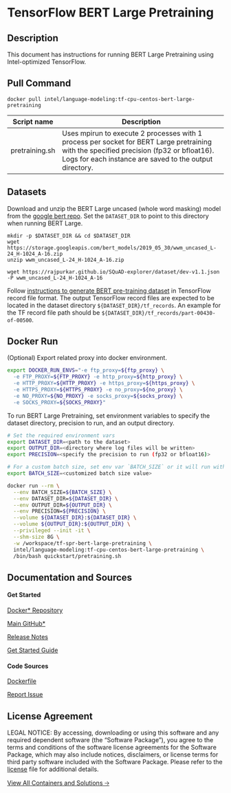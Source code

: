 # TensorFlow BERT Large Pretraining

## Description
This document has instructions for running BERT Large Pretraining using Intel-optimized TensorFlow.

## Pull Command
```
docker pull intel/language-modeling:tf-cpu-centos-bert-large-pretraining
```

<table>
   <thead>
      <tr>
         <th>Script name</th>
         <th>Description</th>
      </tr>
   </thead>
   <tbody>
      <tr>
         <td>pretraining.sh</td>
         <td>Uses mpirun to execute 2 processes with 1 process per socket for BERT Large pretraining with the specified precision (fp32 or bfloat16). Logs for each instance are saved to the output directory.</td>
      </tr>
   </tbody>
</table>

## Datasets
Download and unzip the BERT Large uncased (whole word masking) model from the
[google bert repo](https://github.com/google-research/bert#pre-trained-models).
Set the `DATASET_DIR` to point to this directory when running BERT Large.
```
mkdir -p $DATASET_DIR && cd $DATASET_DIR
wget https://storage.googleapis.com/bert_models/2019_05_30/wwm_uncased_L-24_H-1024_A-16.zip
unzip wwm_uncased_L-24_H-1024_A-16.zip

wget https://rajpurkar.github.io/SQuAD-explorer/dataset/dev-v1.1.json -P wwm_uncased_L-24_H-1024_A-16
```

Follow [instructions to generate BERT pre-training dataset](https://github.com/IntelAI/models/blob/bert-lamb-pretraining-tf-2.2/quickstart/language_modeling/tensorflow/bert_large/training/bfloat16/HowToGenerateBERTPretrainingDataset.txt)
in TensorFlow record file format. The output TensorFlow record files are expected to be located in the dataset directory `${DATASET_DIR}/tf_records`. An example for the TF record file path should be
`${DATASET_DIR}/tf_records/part-00430-of-00500`.

## Docker Run
(Optional) Export related proxy into docker environment.
```bash
export DOCKER_RUN_ENVS="-e ftp_proxy=${ftp_proxy} \
  -e FTP_PROXY=${FTP_PROXY} -e http_proxy=${http_proxy} \
  -e HTTP_PROXY=${HTTP_PROXY} -e https_proxy=${https_proxy} \
  -e HTTPS_PROXY=${HTTPS_PROXY} -e no_proxy=${no_proxy} \
  -e NO_PROXY=${NO_PROXY} -e socks_proxy=${socks_proxy} \
  -e SOCKS_PROXY=${SOCKS_PROXY}"
```

To run BERT Large Pretraining, set environment variables to specify the dataset directory, precision to run, and an output directory. 
```bash
# Set the required environment vars
export DATASET_DIR=<path to the dataset>
export OUTPUT_DIR=<directory where log files will be written>
export PRECISION=<specify the precision to run (fp32 or bfloat16)>

# For a custom batch size, set env var `BATCH_SIZE` or it will run with a default value.
export BATCH_SIZE=<customized batch size value>

docker run --rm \
  --env BATCH_SIZE=${BATCH_SIZE} \
  --env DATASET_DIR=${DATASET_DIR} \
  --env OUTPUT_DIR=${OUTPUT_DIR} \
  --env PRECISION=${PRECISION} \
  --volume ${DATASET_DIR}:${DATASET_DIR} \
  --volume ${OUTPUT_DIR}:${OUTPUT_DIR} \
  --privileged --init -it \
  --shm-size 8G \
  -w /workspace/tf-spr-bert-large-pretraining \
  intel/language-modeling:tf-cpu-centos-bert-large-pretraining \
  /bin/bash quickstart/pretraining.sh
```

## Documentation and Sources
#### Get Started​
[Docker* Repository](https://hub.docker.com/r/intel/language-modeling)

[Main GitHub*](https://github.com/IntelAI/models)

[Release Notes](https://github.com/IntelAI/models/releases)

[Get Started Guide](https://github.com/IntelAI/models/blob/master/quickstart/language_modeling/tensorflow/bert_large/training/cpu/README_DEV_CAT.md)

#### Code Sources
[Dockerfile](https://github.com/IntelAI/models/tree/master/dockerfiles/tensorflow)

[Report Issue](https://community.intel.com/t5/Intel-Optimized-AI-Frameworks/bd-p/optimized-ai-frameworks)

## License Agreement
LEGAL NOTICE: By accessing, downloading or using this software and any required dependent software (the “Software Package”), you agree to the terms and conditions of the software license agreements for the Software Package, which may also include notices, disclaimers, or license terms for third party software included with the Software Package. Please refer to the [license](https://github.com/IntelAI/models/tree/master/third_party) file for additional details.

[View All Containers and Solutions 🡢](https://www.intel.com/content/www/us/en/developer/tools/software-catalog/containers.html?s=Newest)